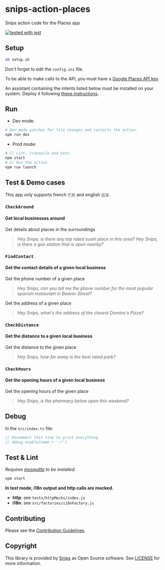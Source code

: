 # snips-action-places

Snips action code for the Places app

[![tested with jest](https://img.shields.io/badge/tested_with-jest-99424f.svg)](https://github.com/facebook/jest)

## Setup

```sh
sh setup.sh
```

Don't forget to edit the `config.ini` file.

To be able to make calls to the API, you must have a [Google Places API key](https://developers.google.com/places/web-service/get-api-key).

An assistant containing the intents listed below must be installed on your system. Deploy it following [these instructions](https://docs.snips.ai/articles/console/actions/deploy-your-assistant).

## Run

- Dev mode:

```sh
# Dev mode watches for file changes and restarts the action.
npm run dev
```

- Prod mode:

```sh
# 1) Lint, transpile and test.
npm start
# 2) Run the action.
npm run launch
```

## Test & Demo cases

This app only supports french 🇫🇷 and english 🇬🇧.

### `CheckAround`

#### Get local businesses around

Get details about places in the surroundings
> *Hey Snips, is there any top rated sushi place in this area?*
> *Hey Snips, is there a gas station that is open nearby?*

### `FindContact`

#### Get the contact details of a given local business

Get the phone number of a given place
> *Hey Snips, can you tell me the phone number for the most popular spanish restaurant in Beaver Street?*

Get the address of a given place
> *Hey Snips, what's the address of the closest Domino's Pizza?*

### `CheckDistance`

#### Get the distance to a given local business

Get the distance to the given place
> *Hey Snips, how far away is the best rated park?*

### `CheckHours`

#### Get the opening hours of a given local business

Get the opening hours of the given place
> *Hey Snips, is the pharmacy below open this weekend?*

## Debug

In the `src/index.ts` file:

```js
// Uncomment this line to print everything
// debug.enable(name + ':*')
```

## Test & Lint

*Requires [mosquitto](https://mosquitto.org/download/) to be installed.*

```sh
npm start
```

**In test mode, i18n output and http calls are mocked.**

- **http**: see `tests/httpMocks/index.js`
- **i18n**: see `src/factories/i18nFactory.js`

## Contributing

Please see the [Contribution Guidelines](https://github.com/snipsco/snips-action-places/blob/master/CONTRIBUTING.md).

## Copyright

This library is provided by [Snips](https://snips.ai) as Open Source software. See [LICENSE](https://github.com/snipsco/snips-action-places/blob/master/LICENSE) for more information.
